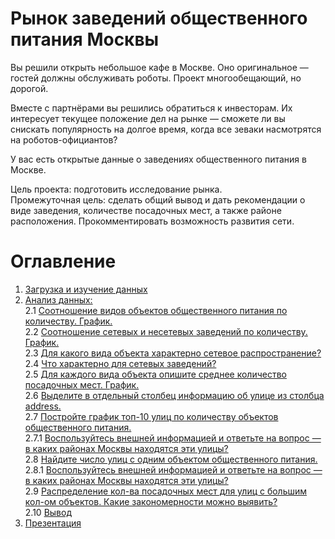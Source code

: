 # Рынок заведений общественного питания Москвы

Вы решили открыть небольшое кафе в Москве. Оно оригинальное — гостей должны обслуживать роботы. Проект многообещающий, но дорогой.

Вместе с партнёрами вы решились обратиться к инвесторам. Их интересует текущее положение дел на рынке — сможете ли вы снискать популярность на долгое время, когда все зеваки насмотрятся на роботов-официантов?

У вас есть открытые данные о заведениях общественного питания в Москве.

Цель проекта: подготовить исследование рынка. <br>
Промежуточная цель: сделать общий вывод и дать рекомендации о виде заведения, количестве посадочных мест, а также районе расположения. Прокомментировать возможность развития сети.

# Оглавление

1. [Загрузка и изучение данных](#step1)<br>
2. [Анализ данных:](#step2)<br>
    2.1 [Соотношение видов объектов общественного питания по количеству. График.](#step2-1)<br>
    2.2 [Соотношение сетевых и несетевых заведений по количеству. График.](#step2-2)<br>
    2.3 [Для какого вида объекта характерно сетевое распространение?](#step2-3)<br>
    2.4 [Что характерно для сетевых заведений?](#step2-4)<br>
    2.5 [Для каждого вида объекта опишите среднее количество посадочных мест. График.](#step2-5)<br>
    2.6 [Выделите в отдельный столбец информацию об улице из столбца address.](#step2-6)<br>
    2.7 [Постройте график топ-10 улиц по количеству объектов общественного питания.](#step2-7)<br>
        2.7.1 [Воспользуйтесь внешней информацией и ответьте на вопрос — в каких районах Москвы находятся эти улицы?](#step2-7-1)<br> 
    2.8 [Найдите число улиц с одним объектом общественного питания.](#step2-7)<br>
        2.8.1 [Воспользуйтесь внешней информацией и ответьте на вопрос — в каких районах Москвы находятся эти улицы?](#step2-8-1)<br> 
    2.9 [Распределение кол-ва посадочных мест для улиц с большим кол-ом объектов. Какие закономерности можно выявить?](#step2-9)<br>
    2.10 [Вывод](#step2-10)<br>
3. [Презентация](#step3)<br>
    
